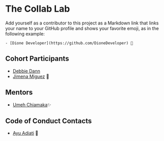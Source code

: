 # The Collab Lab

Add yourself as a contributor to this project as a Markdown link that links your name to your GitHub profile and shows your favorite emoji, as in the following example:

    - [Dione Developer](https://github.com/DioneDeveloper) 💅

## Cohort Participants

- [Debbie Dann](https://github.com/hellodeborahuk)
- [Jimena Miguez](https://github.com/JimeBlue) 🚀

## Mentors

- [Umeh Chiamaka](https://github.com/Amaka202)✨

## Code of Conduct Contacts

- [Ayu Adiati](https://github.com/adiati98) 🤩
